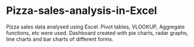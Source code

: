 # Pizza-sales-analysis-in-Excel
Pizza sales data analysed using Excel. Pivot tables, VLOOKUP, Aggregate functions, etc were used. Dashboard created with pie charts, radar graphs, line charts and bar charts of different forms.
